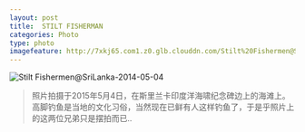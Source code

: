 ```yaml
---
layout: post
title:  STILT FISHERMAN
categories: Photo
type: photo
imagefeature: http://7xkj65.com1.z0.glb.clouddn.com/Stilt%20Fishermen@SriLanka-2014-05-04?imageMogr2/thumbnail/!30p
---
```


![Stilt Fishermen@SriLanka-2014-05-04](http://7xkj65.com1.z0.glb.clouddn.com/Stilt%20Fishermen@SriLanka-2014-05-04)

> 照片拍摄于2015年5月4日，在斯里兰卡印度洋海啸纪念碑边上的海滩上。高脚钓鱼是当地的文化习俗，当然现在已鲜有人这样钓鱼了，于是乎照片上的这两位兄弟只是摆拍而已..